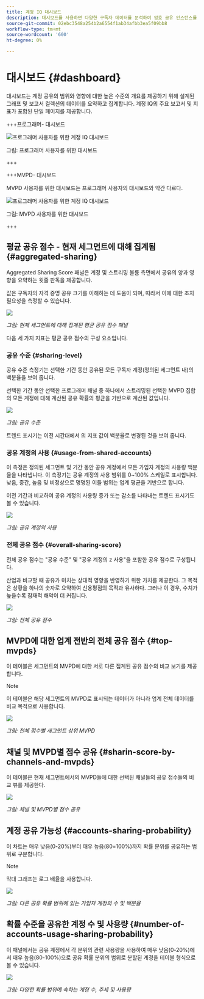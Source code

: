 ```yaml
---
title: 계정 IQ 대시보드
description: 대시보드를 사용하면 다양한 구독자 데이터를 분석하여 암호 공유 인스턴스를 정확하게 파악할 수 있습니다.
source-git-commit: 02ebc3548a254b2a6554f1ab34afbb3ea5f09bb8
workflow-type: tm+mt
source-wordcount: '600'
ht-degree: 0%

---
```


# 대시보드 {#dashboard}

대시보드는 계정 공유의 범위와 영향에 대한 높은 수준의 개요를 제공하기 위해 설계된 그래프 및 보고서 컬렉션의 데이터를 요약하고 집계합니다. 계정 IQ의 주요 보고서 및 지표가 포함된 단일 페이지를 제공합니다.


+++프로그래머- 대시보드

![프로그래머 사용자를 위한 계정 IQ 대시보드](assets/dashboard-programr.png)


그림: 프로그래머 사용자를 위한 대시보드

+++

+++MVPD- 대시보드

MVPD 사용자를 위한 대시보드는 프로그래머 사용자의 대시보드와 약간 다르다.

![프로그래머 사용자를 위한 계정 IQ 대시보드](assets/dashboard-mvpd.png)

그림: MVPD 사용자를 위한 대시보드

+++

## 평균 공유 점수 - 현재 세그먼트에 대해 집계됨 {#aggregated-sharing}

Aggregated Sharing Score 패널은 계정 및 스트리밍 볼륨 측면에서 공유의 양과 영향을 요약하는 윗줄 판독을 제공합니다.

값은 구독자의 자격 증명 공유 크기를 이해하는 데 도움이 되며, 따라서 이에 대한 조치 필요성을 측정할 수 있습니다.

![](assets/aggregate-sharing-score.png)


*그림: 현재 세그먼트에 대해 집계된 평균 공유 점수 패널*

다음 세 가지 지표는 평균 공유 점수의 구성 요소입니다.

### 공유 수준 {#sharing-level}

공유 수준 측정기는 선택한 기간 동안 공유된 모든 구독자 계정(정의된 세그먼트 내)의 백분율을 보여 줍니다.

선택한 기간 동안 선택한 프로그래머 채널 중 하나에서 스트리밍된 선택한 MVPD 집합의 모든 계정에 대해 계산된 공유 확률의 평균을 기반으로 계산된 값입니다.

![](assets/sharing-level.png)


*그림: 공유 수준*

트렌드 표시기는 이전 시간대에서 의 지표 값이 백분율로 변경된 것을 보여 줍니다.

### 공유 계정의 사용 {#usage-from-shared-accounts}

이 측정은 정의된 세그먼트 및 기간 동안 공유 계정에서 모든 가입자 계정의 사용량 백분율을 나타냅니다. 이 측정기는 공유 계정의 사용 범위를 0~100% 스케일로 표시합니다. 낮음, 중간, 높음 및 비정상으로 명명된 이들 범위는 업계 평균을 기반으로 합니다.

이전 기간과 비교하여 공유 계정의 사용량 증가 또는 감소를 나타내는 트렌드 표시기도 볼 수 있습니다.

![](assets/usage-4mshared-accounts.png)


*그림: 공유 계정의 사용*

### 전체 공유 점수 {#overall-sharing-score}

전체 공유 점수는 &quot;공유 수준&quot; 및 &quot;공유 계정의 z 사용&quot;을 포함한 공유 점수로 구성됩니다.

산업과 비교할 때 공유가 미치는 상대적 영향을 반영하기 위한 가치를 제공한다. 그 목적은 상황을 하나의 숫자로 요약하여 신용평점의 목적과 유사하다. 그러나 이 경우, 수치가 높을수록 잠재적 해악이 더 커집니다.

![](assets/overall-sharing-score.png)


*그림: 전체 공유 점수*

<!--### MVPDs in segment {#mvpd-in-segment}

It is a table of risk indices and accounts totals for the top MVPDs ranked by overall usage or account sharing.

![](assets/mvpds-in-segment.png)-->

## MVPD에 대한 업계 전반의 전체 공유 점수 {#top-mvpds}

이 테이블은 세그먼트의 MVPD에 대한 서로 다른 집계된 공유 점수의 비교 보기를 제공합니다.

>[!NOTE]
>
>이 테이블은 해당 세그먼트의 MVPD로 표시되는 데이터가 아니라 업계 전체 데이터를 비교 목적으로 사용합니다.

![](assets/top-mvpds.png)


*그림: 전체 점수별 세그먼트 상위 MVPD*

## 채널 및 MVPD별 점수 공유 {#sharin-score-by-channels-and-mvpds}

이 테이블은 현재 세그먼트에서의 MVPD들에 대한 선택된 채널들의 공유 점수들의 비교 뷰를 제공한다.

![](assets/sharing-scores-by-channels-mvpds.png)


*그림: 채널 및 MVPD별 점수 공유*

## 계정 공유 가능성 {#accounts-sharing-probability}

이 차트는 매우 낮음(0-20%)부터 매우 높음(80=100%)까지 확률 분위를 공유하는 범위로 구분합니다.

>[!NOTE]
>
>막대 그래프는 로그 배율을 사용합니다.


![](assets/dashboard-ac-sharing-prob.png)


*그림: 다른 공유 확률 범위에 있는 가입자 계정의 수 및 백분율*

## 확률 수준을 공유한 계정 수 및 사용량 {#number-of-accounts-usage-sharing-probability}

이 패널에서는 공유 계정에서 각 분위의 관련 사용량을 사용하여 매우 낮음(0-20%)에서 매우 높음(80-100%)으로 공유 확률 분위의 범위로 분할된 계정을 테이블 형식으로 볼 수 있습니다.

![](assets/no-acc-usage-prob-level.png)


*그림: 다양한 확률 범위에 속하는 계정 수, 추세 및 사용량*

<!--
+++Dashboard for programmers

![dashboard of account IQ](assets/dashboard-capture.png)


*Figure: The dashboard*

>>>>>>> 7ab48cf61552febab21a5d5c05586e0aefe8ce17
## Average sharing score - aggregated for the current segment {#aggregated-sharing}

The Aggregated Sharing Score panel provides a top line readout summarizing the quantity and impact of sharing in terms of accounts and streaming volume.

The values help you understand the magnitude of credential sharing by your subscribers, hence providing a measure of the need to act upon it.

![](assets/aggregate-sharing-score.png)


*Figure: Average sharing score panel - aggregated for the current segment*

The following three metrics are components of the Average Sharing Score.

### Sharing level {#sharing-level}

The sharing level gauge shows the percentage of all your subscriber accounts (in the defined segment) that are shared, during the selected time frame.  

A value calculated based on an average of the sharing probability computed for every account for the selected MVPD(s) that has streamed from a one of the selected programmer channels during the selected time frame.

![](assets/sharing-level.png)


*Figure: Sharing level*

The Trend indicator shows the percentage change in the value of the metric in from the previous time frame.

### Usage from shared accounts {#usage-from-shared-accounts}

This gauge indicates what percent of the usage of all the subscriber accounts is from the shared accounts for the defined segment and time period. The gauge marks the ranges of usage (from shared accounts) on the scale of 0 to 100%. These ranges (named Low, Medium, High, and Abnormal) are based on the industry average.

You can also see the Trend indicator, which depicts a rise or fall in the usage from shared accounts as compared to the previous time frame.

![](assets/usage-4mshared-accounts.png)


*Figure: Usage from shared accounts*

### Overall sharing score {#overall-sharing-score}

Overall sharing score is composite of sharing scores including "Sharing level" and "Usage from shared accounts".

It provides a value meant to reflect the relative impact of sharing when compared to the industry. Its purpose is similar to that of a credit score, summarizing the situation with a single number. But in this case, the higher the number the greater the potential harm.

![](assets/overall-sharing-score.png)


*Figure: Overall sharing score*

## Industrywide overall sharing scores {#mvpd-in-segment}

+++Programmer- MVPDs in segment

This table provides a comparative view of the different Aggregated Sharing Scores for the MVPDs in the segment.

![](assets/mvpds-in-segment.png)


*Figure: Panel showing top MVPDs in a segment*


>[!NOTE]
>
>This table uses overall industry data for comparative purposes, not the data represented by those MVPDs in the segment.

+++

+++MVPD- Programmers in segment

This table provides a comparative view of the different Aggregated Sharing Scores for the programmers in the segment.

![](assets/programmers-in-segment.png)


*Figure: Panel showing top programmers in a segment*

+++


## Sharing score by channels and MVPDs {#sharin-score-by-channels-and-mvpds}

+++Programmer- MVPDs in segment

This table provides a comparative view of sharing scores of the selected channels for the MVPDs in the current segment.

![](assets/sharing-scores-by-channels-mvpds.png)


*Figure: Sharing scores by channels and MVPDs*

>[!NOTE]
>
>**Sharing score by channels and MVPDs** panel is available only for programmer login.

+++

## Accounts sharing probability distribution{#accounts-sharing-probab-dist}

This panel partitions accounts into ranges of sharing probability quintiles from very low (0-20%) to very high (80-100%).

Pie chart shows the proportions (in term of percentages) of user accounts in various sharing probability ranges. Whereas, column chart shows the absolute numbers of accounts in different probability ranges.

>[!NOTE]
>
>The column chart uses a logarithmic scale.


![](assets/dashboard-ac-sharing-prob.png)


*Figure: Percentages and number of subscriber accounts in different sharing probability ranges*

### Accounts over threshold in current segment {#acc-over-threshold-in-segment}

You can select a level of sharing probability, out of the following to view number and percentage of accounts above it:

* Over very low (0%-20%) probability

* Over low (20%-40%) probability

* Over moderate (40%-60%) probability

* Over high (60%-80%) probability

## Number of accounts and usage by sharing probability level {#number-of-accounts-usage-sharing-probability}

This panel provides tabular view of  accounts partitioned into ranges of sharing probability quintiles from very low (0-20%) to very high (80-100%) with each quintile's associated usage from shared accounts.

![](assets/no-acc-usage-prob-level.png)

*Figure: Number of accounts, trends, and usages falling in various probability ranges*

-->